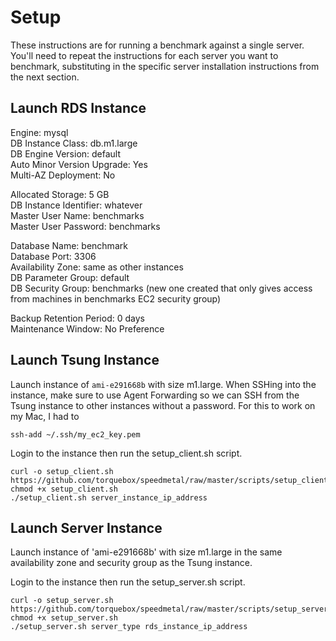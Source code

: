 # Setup

These instructions are for running a benchmark against a single
server. You'll need to repeat the instructions for each server you
want to benchmark, substituting in the specific server installation
instructions from the next section.


## Launch RDS Instance

Engine: mysql  
DB Instance Class: db.m1.large  
DB Engine Version: default  
Auto Minor Version Upgrade: Yes  
Multi-AZ Deployment: No  

Allocated Storage: 5 GB  
DB Instance Identifier: whatever  
Master User Name: benchmarks  
Master User Password: benchmarks  

Database Name: benchmark  
Database Port: 3306  
Availability Zone: same as other instances  
DB Parameter Group: default  
DB Security Group: benchmarks (new one created that only gives access  
                   from machines in benchmarks EC2 security group)

Backup Retention Period: 0 days  
Maintenance Window: No Preference


## Launch Tsung Instance

Launch instance of `ami-e291668b` with size m1.large. When SSHing into
the instance, make sure to use Agent Forwarding so we can SSH from the
Tsung instance to other instances without a password. For this to work
on my Mac, I had to

    ssh-add ~/.ssh/my_ec2_key.pem

Login to the instance then run the setup_client.sh script.

    curl -o setup_client.sh https://github.com/torquebox/speedmetal/raw/master/scripts/setup_client.sh
    chmod +x setup_client.sh
    ./setup_client.sh server_instance_ip_address


## Launch Server Instance

Launch instance of 'ami-e291668b' with size m1.large in the same
availability zone and security group as the Tsung instance.

Login to the instance then run the setup_server.sh script.

    curl -o setup_server.sh https://github.com/torquebox/speedmetal/raw/master/scripts/setup_server.sh
    chmod +x setup_server.sh
    ./setup_server.sh server_type rds_instance_ip_address

